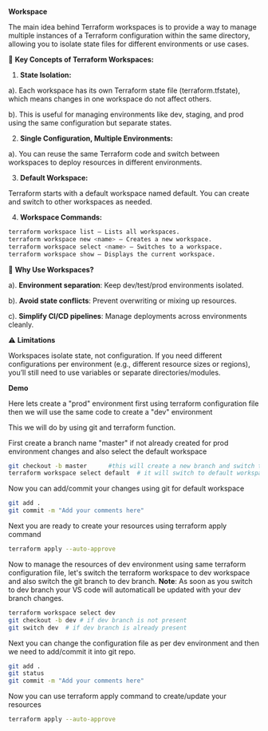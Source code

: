 
**Workspace**

The main idea behind Terraform workspaces is to provide a way to manage multiple instances of a Terraform configuration within the same directory, allowing you to isolate state files for different environments or use cases.

🔑 **Key Concepts of Terraform Workspaces:**

1. **State Isolation:**

a). Each workspace has its own Terraform state file (terraform.tfstate), which means changes in one workspace do not affect others.

b). This is useful for managing environments like dev, staging, and prod using the same configuration but separate states.

2. **Single Configuration, Multiple Environments:**

a). You can reuse the same Terraform code and switch between workspaces to deploy resources in different environments.

3. **Default Workspace:**

Terraform starts with a default workspace named default. You can create and switch to other workspaces as needed.

4. **Workspace Commands:**
```sh
terraform workspace list – Lists all workspaces.
terraform workspace new <name> – Creates a new workspace.
terraform workspace select <name> – Switches to a workspace.
terraform workspace show – Displays the current workspace.
```
🧠 **Why Use Workspaces?**

a). **Environment separation**: Keep dev/test/prod environments isolated.

b). **Avoid state conflicts**: Prevent overwriting or mixing up resources.

c). **Simplify CI/CD pipelines**: Manage deployments across environments cleanly.

⚠️ **Limitations**

Workspaces isolate state, not configuration. If you need different configurations per environment (e.g., different resource sizes or regions), you’ll still need to use variables or separate directories/modules.

**Demo**

Here lets create a "prod" environment first using terraform configuration file then we will use the same code to create a "dev" environment

This we will do by using git and terraform function.

First create a branch name "master" if not already created for prod environment changes and also select the default workspace 
```sh
git checkout -b master      #this will create a new branch and switch to that newly created branch
terraform workspace select default  # it will switch to default workspace if not already there.
```
Now you can add/commit your changes using git for default workspace

```sh
git add .
git commit -m "Add your comments here"
```
Next you are ready to create your resources using terraform apply command
```sh
terraform apply --auto-approve
```

Now to manage the resources of dev environment using same terraform configuration file, let's switch the terraform workspace to dev workspace and also switch the git branch  to dev branch.
**Note**: As soon as you switch to dev branch your VS code will automaticall be updated with your dev branch changes.

```sh
terraform workspace select dev
git checkout -b dev # if dev branch is not present
git switch dev  # if dev branch is already present
```
Next you can change the configuration file as per dev environment and then we need to add/commit it into git repo.
```sh
git add .
git status
git commit -m "Add your comments here"
```
Now you can use terraform apply command to create/update your resources

```sh
terraform apply --auto-approve
```


